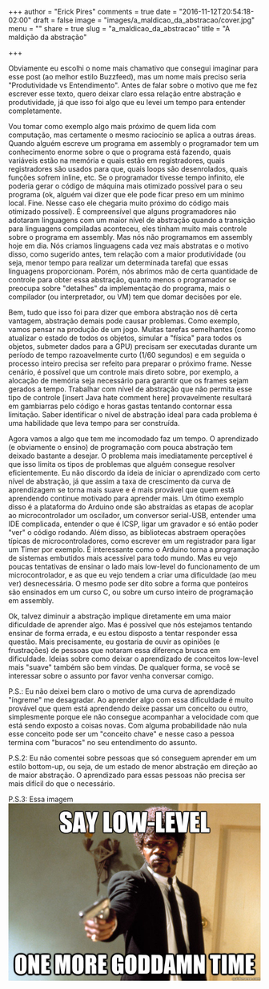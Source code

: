 +++
author = "Erick Pires"
comments = true
date = "2016-11-12T20:54:18-02:00"
draft = false
image = "images/a_maldicao_da_abstracao/cover.jpg"
menu = ""
share = true
slug = "a_maldicao_da_abstracao"
title = "A maldição da abstração"

+++

Obviamente eu escolhi o nome mais chamativo que consegui imaginar para esse post (ao melhor estilo Buzzfeed), mas um nome mais preciso seria "Produtividade vs Entendimento". Antes de falar sobre o motivo que me fez escrever esse texto, quero deixar claro essa relação entre abstração e produtividade, já que isso foi algo que eu levei um tempo para entender completamente.

Vou tomar como exemplo algo mais próximo de quem lida com computação, mas certamente o mesmo raciocínio se aplica a outras áreas. Quando alguém escreve um programa em assembly o programador tem um conhecimento enorme sobre o que o programa está fazendo, quais variáveis estão na memória e quais estão em registradores, quais registradores são usados para que, quais loops são desenrolados, quais funções sofrem inline, etc. Se o programador tivesse tempo infinito, ele poderia gerar o código de máquina mais otimizado possível para o seu programa (ok, alguém vai dizer que ele pode ficar preso em um mínimo local. Fine. Nesse caso ele chegaria muito próximo do código mais otimizado possível). É compreensível que alguns programadores não adotaram linguagens com um maior nível de abstração quando a transição para linguagens compiladas aconteceu, eles tinham muito mais controle sobre o programa em assembly. Mas nós não programamos em assembly hoje em dia. Nós criamos linguagens cada vez mais abstratas e o motivo disso, como sugerido antes, tem relação com a maior produtividade (ou seja, menor tempo para realizar um determinada tarefa) que essas linguagens proporcionam. Porém, nós abrimos mão de certa quantidade de controle para obter essa abstração, quanto menos o programador se preocupa sobre "detalhes" da implementação do programa, mais o compilador (ou interpretador, ou VM) tem que domar decisões por ele.

Bem, tudo que isso foi para dizer que embora abstração nos dê certa vantagem, abstração demais pode causar problemas. Como exemplo, vamos pensar na produção de um jogo. Muitas tarefas semelhantes (como atualizar o estado de todos os objetos, simular a "física" para todos os objetos, submeter dados para a GPU) precisam ser executadas durante um período de tempo razoavelmente curto (1/60 segundos) e em seguida o processo inteiro precisa ser refeito para preparar o próximo frame. Nesse cenário, é possível que um controle mais direto sobre, por exemplo, a alocação de memória seja necessário para garantir que os frames sejam gerados a tempo. Trabalhar com nível de abstração que não permita esse tipo de controle [insert Java hate comment here] provavelmente resultará em gambiarras pelo código e horas gastas tentando contornar essa limitação. Saber identificar o nível de abstração ideal para cada problema é uma habilidade que leva tempo para ser construída.

Agora vamos a algo que tem me incomodado faz um tempo. O aprendizado (e obviamente o ensino) de programação com pouca abstração tem deixado bastante a desejar. O problema mais imediatamente perceptível é que isso limita os tipos de problemas que alguém consegue resolver eficientemente. Eu não discordo da ideia de iniciar o aprendizado com certo nível de abstração, já que assim a taxa de crescimento da curva de aprendizagem se torna mais suave e é mais provável que quem está aprendendo continue motivado para aprender mais. Um ótimo exemplo disso é a plataforma do Arduino onde são abstraídas as etapas de acoplar ao microcontrolador um oscilador, um conversor serial-USB, entender uma IDE complicada, entender o que é ICSP, ligar um gravador e só então poder "ver" o código rodando. Além disso, as bibliotecas abstraem operações típicas de microcontroladores, como escrever em um registrador para ligar um Timer por exemplo. É interessante como o Arduino torna a programação de sistemas embutidos mais acessível para todo mundo. Mas eu vejo poucas tentativas de ensinar o lado mais low-level do funcionamento de um microcontrolador, e as que eu vejo tendem a criar uma dificuldade (ao meu ver) desnecessária. O mesmo pode ser dito sobre a forma que ponteiros são ensinados em um curso C, ou sobre um curso inteiro de programação em assembly.

Ok, talvez diminuir a abstração implique diretamente em uma maior dificuldade de aprender algo. Mas é possível que nós estejamos tentando ensinar de forma errada, e eu estou disposto a tentar responder essa questão. Mais precisamente, eu gostaria de ouvir as opiniões (e frustrações) de pessoas que notaram essa diferença brusca em dificuldade. Ideias sobre como deixar o aprendizado de conceitos low-level mais "suave" também são bem vindas. De qualquer forma, se você se interessar sobre o assunto por favor venha conversar comigo.

P.S.: Eu não deixei bem claro o motivo de uma curva de aprendizado "íngreme" me desagradar. Ao aprender algo com essa dificuldade é muito provável que quem está aprendendo deixe passar um conceito ou outro, simplesmente porque ele não consegue acompanhar a velocidade com que está sendo exposto a coisas novas. Com alguma probabilidade não nula esse conceito pode ser um "conceito chave" e nesse caso a pessoa termina com "buracos" no seu entendimento do assunto.

P.S.2: Eu não comentei sobre pessoas que só conseguem aprender em um estilo bottom-up, ou seja, de um estado de menor abstração em direção ao de maior abstração. O aprendizado para essas pessoas não precisa ser mais difícil do que o necessário.

P.S.3: Essa imagem
![ ](/images/a_maldicao_da_abstracao/say-low-level-one-more-goddamn-time.jpg)

